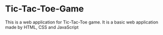 # Tic-Tac-Toe-Game
This is a web application for Tic-Tac-Toe game. It is a basic web application made by HTML, CSS and JavaScript
